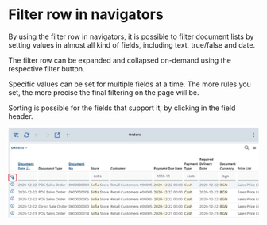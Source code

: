 # Filter row in navigators

By using the filter row in navigators, it is possible to filter document lists by setting values in almost all kind of fields, including text, true/false and date.

The filter row can be expanded and collapsed on-demand using the respective filter button. 

Specific values can be set for multiple fields at a time. The more rules you set, the more precise the final filtering on the page will be.

Sorting is possible for the fields that support it, by clicking in the field header.

![Pictures](pictures/filter-row.png)
